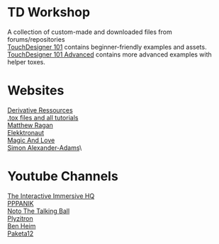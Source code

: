 # TD Workshop
A collection of custom-made and downloaded files from forums/repositories\
[TouchDesigner 101](https://github.com/kratadata/TD-Workshop/tree/main/TouchDesigner%20101) contains beginner-friendly examples and assets.\
[TouchDesigner 101 Advanced](https://github.com/kratadata/TD-Workshop/tree/main/TouchDesigner%20Advanced%20101) contains more advanced examples with helper toxes.

# Websites 
[Derivative Ressources](https://derivative.ca/resources)\
[.tox files and all tutorials ](https://alltd.org/)\
[Matthew Ragan](https://matthewragan.com/)\
[Elekktronaut](https://www.elekktronaut.com/tutorials)\
[Magic And Love](http://www.magicandlove.com/blog/)\
[Simon Alexander-Adams](https://www.simonaa.media/tutorials-articles)\

# Youtube Channels
[The Interactive Immersive HQ](https://www.youtube.com/c/TheInteractiveImmersiveHQ)\
[PPPANIK](https://www.youtube.com/channel/UCWBbakpo_cATqJy9Dzf9x4w)\
[Noto The Talking Ball](https://www.youtube.com/c/NotoTheTalkingBall/)\
[Plyzitron](https://www.youtube.com/channel/UC9_6qBDMk6FtdRhTm7bsMcA/videos)\
[Ben Heim](https://www.youtube.com/c/BenHeim)\
[Paketa12](https://www.youtube.com/@paketa12)

